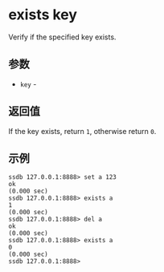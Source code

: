 # exists key

Verify if the specified key exists.

## 参数

* `key` - 

## 返回值

If the key exists, return `1`, otherwise return `0`.

## 示例

	ssdb 127.0.0.1:8888> set a 123
	ok
	(0.000 sec)
	ssdb 127.0.0.1:8888> exists a
	1
	(0.000 sec)
	ssdb 127.0.0.1:8888> del a
	ok
	(0.000 sec)
	ssdb 127.0.0.1:8888> exists a
	0
	(0.000 sec)
	ssdb 127.0.0.1:8888> 
